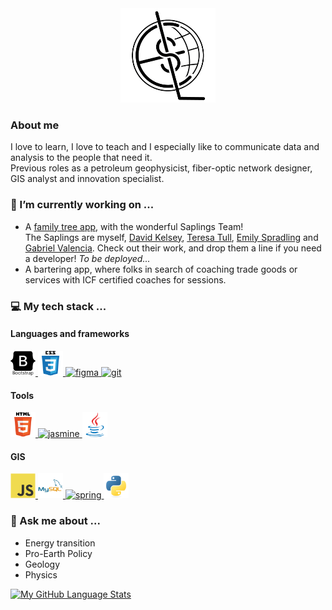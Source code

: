 <div align='center'>
  <picture>
    <source media="(prefers-color-scheme: dark)" srcset="Map+Logo+dark.jpg">
    <source media="(prefers-color-scheme: light)" srcset="Map+Logo+v2-06.jpg">
    <img alt="A globe with the letter E within it, on a pole made by a letter L with a small letter s wrapped around it. The author's initials: E-S-L" src="Map+Logo+v2-06.jpg" width=30%>
  </picture>
</div>

### About me
I love to learn, I love to teach and I especially like to communicate data and analysis to the people that need it.  
Previous roles as a petroleum geophysicist, fiber-optic network designer, GIS analyst and innovation specialist.

### 🔭 I’m currently working on ...
- A [family tree app](https://github.com/Jan-23-Liftoff-KC/team-michael-group-repo), with the wonderful Saplings Team!  
 The Saplings are myself, [David Kelsey](https://www.github.com/dkelsey526), [Teresa Tull](https://www.github.com/TNTull), [Emily Spradling](https://www.github.com/spraded) and [Gabriel Valencia](https://www.github.com/gvalencia4). Check out their work, and drop them a line if you need a developer! _To be deployed..._
- A bartering app, where folks in search of coaching trade goods or services with ICF certified coaches for sessions.

### 💻 My tech stack ...
#### Languages and frameworks
<p> <a href="https://getbootstrap.com" target="_blank" rel="noreferrer"> <img src="https://raw.githubusercontent.com/devicons/devicon/master/icons/bootstrap/bootstrap-plain-wordmark.svg" alt="bootstrap" width="40" height="40"/> </a>
  <a href="https://www.w3schools.com/css/" target="_blank" rel="noreferrer"> <img src="https://raw.githubusercontent.com/devicons/devicon/master/icons/css3/css3-original-wordmark.svg" alt="css3" width="40" height="40"/> </a>
  <a href="https://www.figma.com/" target="_blank" rel="noreferrer"> <img src="https://www.vectorlogo.zone/logos/figma/figma-icon.svg" alt="figma" width="40" height="40"/> </a> 
  <a href="https://git-scm.com/" target="_blank" rel="noreferrer"> <img src="https://www.vectorlogo.zone/logos/git-scm/git-scm-icon.svg" alt="git" width="40" height="40"/> </a> </p>

#### Tools
<p> <a href="https://www.w3.org/html/" target="_blank" rel="noreferrer"> <img src="https://raw.githubusercontent.com/devicons/devicon/master/icons/html5/html5-original-wordmark.svg" alt="html5" width="40" height="40"/> </a> 
  <a href="https://jasmine.github.io/" target="_blank" rel="noreferrer"> <img src="https://www.vectorlogo.zone/logos/jasmine/jasmine-icon.svg" alt="jasmine" width="40" height="40"/> </a> 
  <a href="https://www.java.com" target="_blank" rel="noreferrer"> <img src="https://raw.githubusercontent.com/devicons/devicon/master/icons/java/java-original.svg" alt="java" width="40" height="40"/> </a> </p> 

#### GIS
<p> <a href="https://developer.mozilla.org/en-US/docs/Web/JavaScript" target="_blank" rel="noreferrer"> <img src="https://raw.githubusercontent.com/devicons/devicon/master/icons/javascript/javascript-original.svg" alt="javascript" width="40" height="40"/> </a> 
  <a href="https://www.mysql.com/" target="_blank" rel="noreferrer"> <img src="https://raw.githubusercontent.com/devicons/devicon/master/icons/mysql/mysql-original-wordmark.svg" alt="mysql" width="40" height="40"/> </a> 
  <a href="https://spring.io/" target="_blank" rel="noreferrer"> <img src="https://www.vectorlogo.zone/logos/springio/springio-icon.svg" alt="spring" width="40" height="40"/> </a> 
  <a href="https://www.python.org" target="_blank" rel="noreferrer"> <img src="https://raw.githubusercontent.com/devicons/devicon/master/icons/python/python-original.svg" alt="python" width="40" height="40"/> </a> </p>

### 💬 Ask me about ...
- Energy transition
- Pro-Earth Policy
- Geology
- Physics

[![My GitHub Language Stats](https://github-readme-stats.vercel.app/api/top-langs/?username=FadirTorcer&langs_count=5&theme=githublight)]()

<!--
**FadirTorcer/FadirTorcer** is a ✨ _special_ ✨ repository because its `README.md` (this file) appears on your GitHub profile.

Here are some ideas to get you started:

- 🔭 I’m currently working on ...
- 🌱 I’m currently learning ...
- 👯 I’m looking to collaborate on ...
- 🤔 I’m looking for help with ...
- 💬 Ask me about ...
- 📫 How to reach me: ...
- 😄 Pronouns: ...
- ⚡ Fun fact: ...
-->
